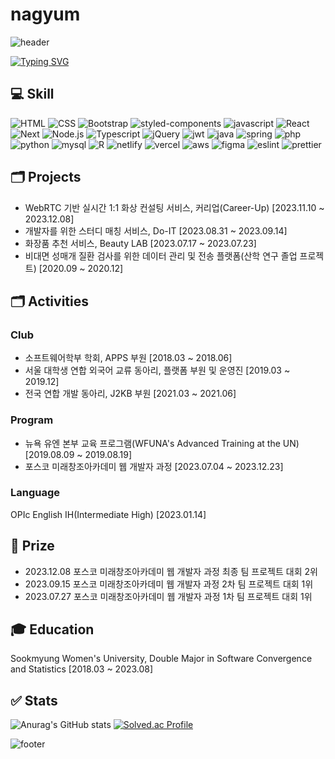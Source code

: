 # nagyum
![header](https://capsule-render.vercel.app/api?type=waving&color=0:fe7ca9,100:64b3f4&height=155&section=header&fontColor=ffffff&descSize=30&descAlignY=30)  

[![Typing SVG](https://readme-typing-svg.demolab.com?font=Fira+Code&weight=700&size=25&pause=1000&color=000000&random=false&width=600&lines=Sunjin%2C+Growing+Frontend+Developer)](https://git.io/typing-svg)

## 💻 Skill
![HTML](https://img.shields.io/badge/HTML5-E34F26?style=for-the-badge&logo=html5&logoColor=white)
![CSS](https://img.shields.io/badge/CSS-239120?&style=for-the-badge&logo=css3&logoColor=white)
![Bootstrap](https://img.shields.io/badge/Bootstrap-563D7C?style=for-the-badge&logo=bootstrap&logoColor=white)
![styled-components](https://img.shields.io/badge/styled--components-DB7093?style=for-the-badge&logo=styled-components&logoColor=white)
![javascript](https://img.shields.io/badge/JavaScript-F7DF1E?style=for-the-badge&logo=JavaScript&logoColor=white)
![React](https://img.shields.io/badge/React-20232A?style=for-the-badge&logo=react&logoColor=61DAFB)
![Next](https://img.shields.io/badge/Next.js-000?logo=nextdotjs&logoColor=fff&style=for-the-badge)
![Node.js](https://img.shields.io/badge/Node.js-43853D?style=for-the-badge&logo=node.js&logoColor=white)
![Typescript](https://img.shields.io/badge/TypeScript-007ACC?style=for-the-badge&logo=typescript&logoColor=white)
![jQuery](https://img.shields.io/badge/jQuery-0769AD?style=for-the-badge&logo=jquery&logoColor=white)
![jwt](https://img.shields.io/badge/json%20web%20tokens-323330?style=for-the-badge&logo=json-web-tokens&logoColor=pink)
![java](https://img.shields.io/badge/Java-ED8B00?style=for-the-badge&logo=openjdk&logoColor=white)
![spring](https://img.shields.io/badge/Spring-6DB33F?style=for-the-badge&logo=spring&logoColor=white)
![php](https://img.shields.io/badge/PHP-777BB4?style=for-the-badge&logo=php&logoColor=white)
![python](https://img.shields.io/badge/Python-3776AB?style=for-the-badge&logo=python&logoColor=white)
![mysql](https://img.shields.io/badge/MySQL-005C84?style=for-the-badge&logo=mysql&logoColor=white)
![R](https://img.shields.io/badge/R-276DC3?style=for-the-badge&logo=r&logoColor=white)
![netlify](https://img.shields.io/badge/Netlify-00C7B7?style=for-the-badge&logo=netlify&logoColor=white)
![vercel](https://img.shields.io/badge/Vercel-000000?style=for-the-badge&logo=vercel&logoColor=white)
![aws](	https://img.shields.io/badge/Amazon_AWS-FF9900?style=for-the-badge&logo=amazonaws&logoColor=white)
![figma](https://img.shields.io/badge/Figma-F24E1E?style=for-the-badge&logo=figma&logoColor=white)
![eslint](https://img.shields.io/badge/eslint-3A33D1?style=for-the-badge&logo=eslint&logoColor=white)
![prettier](https://img.shields.io/badge/prettier-1A2C34?style=for-the-badge&logo=prettier&logoColor=F7BA3E)

## 🗂️ Projects
- WebRTC 기반 실시간 1:1 화상 컨설팅 서비스, 커리업(Career-Up) [2023.11.10 ~ 2023.12.08]
- 개발자를 위한 스터디 매칭 서비스, Do-IT [2023.08.31 ~ 2023.09.14]
- 화장품 추천 서비스, Beauty LAB [2023.07.17 ~ 2023.07.23]
- 비대면 성매개 질환 검사를 위한 데이터 관리 및 전송 플랫폼(산학 연구 졸업 프로젝트) [2020.09 ~ 2020.12]

## 🗂️ Activities
### Club
- 소프트웨어학부 학회, APPS 부원 [2018.03 ~ 2018.06]
- 서울 대학생 연합 외국어 교류 동아리, 플랫폼 부원 및 운영진 [2019.03 ~ 2019.12]
- 전국 연합 개발 동아리, J2KB 부원 [2021.03 ~ 2021.06]
### Program
- 뉴욕 유엔 본부 교육 프로그램(WFUNA's Advanced Training at the UN) [2019.08.09 ~ 2019.08.19]
- 포스코 미래창조아카데미 웹 개발자 과정 [2023.07.04 ~ 2023.12.23]
### Language
OPIc English IH(Intermediate High) [2023.01.14]

## 🥇 Prize
- 2023.12.08 포스코 미래창조아카데미 웹 개발자 과정 최종 팀 프로젝트 대회 2위
- 2023.09.15 포스코 미래창조아카데미 웹 개발자 과정 2차 팀 프로젝트 대회 1위
- 2023.07.27 포스코 미래창조아카데미 웹 개발자 과정 1차 팀 프로젝트 대회 1위

## 🎓 Education
Sookmyung Women's University, Double Major in Software Convergence and Statistics [2018.03 ~ 2023.08]

## ✅ Stats
![Anurag's GitHub stats](https://github-readme-stats.vercel.app/api?username=dawncoding&show_icons=true&theme=default)
[![Solved.ac Profile](http://mazassumnida.wtf/api/v2/generate_badge?boj=forcoding)](https://solved.ac/forcoding/)

![footer](https://capsule-render.vercel.app/api?type=waving&color=0:fe7ca9,100:64b3f4&height=175&section=footer&reversal=true)
